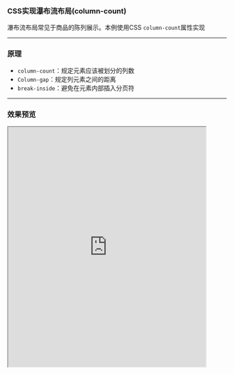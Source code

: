 ### CSS实现瀑布流布局(column-count)

瀑布流布局常见于商品的陈列展示。本例使用CSS `column-count`属性实现

---

### 原理
+ `column-count`：规定元素应该被划分的列数
+ `Column-gap`：规定列元素之间的距离
+ `break-inside`：避免在元素内部插入分页符

---

### 效果预览
<iframe width="90%" height="550" allowfullscreen="allowfullscreen" src="https://codepen.io/superwtt/embed/vYmzvVJ?height=450&theme-id=default&default-tab=result"></iframe>















